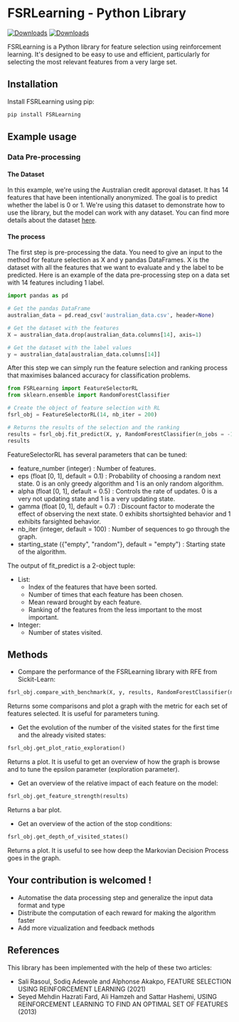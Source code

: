# FSRLearning - Python Library

[![Downloads](https://static.pepy.tech/badge/FSRLearning)](https://pepy.tech/project/FSRLearning)
[![Downloads](https://static.pepy.tech/badge/FSRLearning/month)](https://pepy.tech/project/FSRLearning)

FSRLearning is a Python library for feature selection using reinforcement learning. It's designed to be easy to use and efficient, particularly for selecting the most relevant features from a very large set.

## Installation

Install FSRLearning using pip:

```bash
pip install FSRLearning
```

## Example usage

### Data Pre-processing

#### The Dataset

In this example, we're using the Australian credit approval dataset. It has 14 features that have been intentionally anonymized. The goal is to predict whether the label is 0 or 1. We're using this dataset to demonstrate how to use the library, but the model can work with any dataset. You can find more details about the dataset [here](https://archive.ics.uci.edu/dataset/143/statlog+australian+credit+approval).

#### The process

The first step is pre-processing the data. You need to give an input to the method for feature selection as X and y pandas DataFrames. X is the dataset with all the features that we want to evaluate and y the label to be predicted. Here is an example of the data pre-processing step on a data set with 14 features including 1 label.
```python
import pandas as pd

# Get the pandas DataFrame
australian_data = pd.read_csv('australian_data.csv', header=None)

# Get the dataset with the features
X = australian_data.drop(australian_data.columns[14], axis=1)

# Get the dataset with the label values
y = australian_data[australian_data.columns[14]]
```

After this step we can simply run the feature selection and ranking process that maximises balanced accuracy for classification problems. 

```python
from FSRLearning import FeatureSelectorRL
from sklearn.ensemble import RandomForestClassifier

# Create the object of feature selection with RL
fsrl_obj = FeatureSelectorRL(14, nb_iter = 200)

# Returns the results of the selection and the ranking
results = fsrl_obj.fit_predict(X, y, RandomForestClassifier(n_jobs = -1))
results
```

FeatureSelectorRL has several parameters that can be tuned:
- feature_number (integer) : Number of features.
- eps (float [0, 1], default = 0.1) : Probability of choosing a random next state. 0 is an only greedy algorithm and 1 is an only random algorithm.
- alpha (float [0, 1], default = 0.5) : Controls the rate of updates. 0 is a very not updating state and 1 is a very updating state.
- gamma (float [0, 1], default = 0.7) : Discount factor to moderate the effect of observing the next state. 0 exhibits shortsighted behavior and 1 exhibits farsighted behavior.
- nb_iter (integer, default = 100) : Number of sequences to go through the graph.
- starting_state ({"empty", "random"}, default = "empty") : Starting state of the algorithm. 

The output of fit_predict is a 2-object tuple:
- List:
  - Index of the features that have been sorted.
  - Number of times that each feature has been chosen.
  - Mean reward brought by each feature.
  - Ranking of the features from the less important to the most important.
- Integer:
  - Number of states visited.

## Methods

- Compare the performance of the FSRLearning library with RFE from Sickit-Learn:

```python
fsrl_obj.compare_with_benchmark(X, y, results, RandomForestClassifier(n_jobs = -1))
```
Returns some comparisons and plot a graph with the metric for each set of features selected. It is useful for parameters tuning. 

- Get the evolution of the number of the visited states for the first time and the already visited states:

```python
fsrl_obj.get_plot_ratio_exploration()
```
Returns a plot. It is useful to get an overview of how the graph is browse and to tune the epsilon parameter (exploration parameter).

- Get an overview of the relative impact of each feature on the model:

```python
fsrl_obj.get_feature_strength(results)
```

Returns a bar plot.

- Get an overview of the action of the stop conditions:

```python
fsrl_obj.get_depth_of_visited_states()
```

Returns a plot. It is useful to see how deep the Markovian Decision Process goes in the graph. 

## Your contribution is welcomed !

- Automatise the data processing step and generalize the input data format and type
- Distribute the computation of each reward for making the algorithm faster
- Add more vizualization and feedback methods

## References

This library has been implemented with the help of these two articles:
- Sali Rasoul, Sodiq Adewole and Alphonse Akakpo, FEATURE SELECTION USING REINFORCEMENT LEARNING (2021)
- Seyed Mehdin Hazrati Fard, Ali Hamzeh and Sattar Hashemi, USING REINFORCEMENT LEARNING TO FIND AN OPTIMAL SET OF FEATURES (2013)
